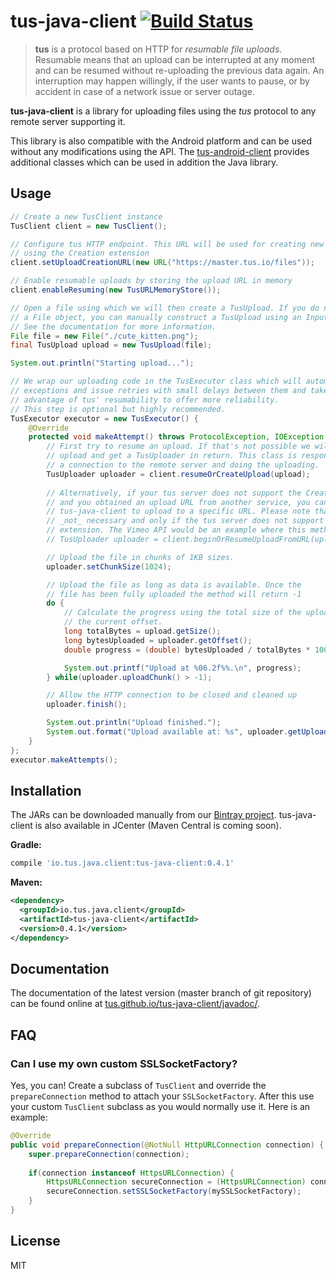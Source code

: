 # tus-java-client [![Build Status](https://travis-ci.org/tus/tus-java-client.svg?branch=master)](https://travis-ci.org/tus/tus-java-client)

> **tus** is a protocol based on HTTP for *resumable file uploads*. Resumable
> means that an upload can be interrupted at any moment and can be resumed without
> re-uploading the previous data again. An interruption may happen willingly, if
> the user wants to pause, or by accident in case of a network issue or server
> outage.

**tus-java-client** is a library for uploading files using the *tus* protocol to any remote server supporting it.

This library is also compatible with the Android platform and can be used without any modifications using the API. The [tus-android-client](https://github.com/tus/tus-android-client) provides additional classes which can be used in addition the Java library.

## Usage

```java
// Create a new TusClient instance
TusClient client = new TusClient();

// Configure tus HTTP endpoint. This URL will be used for creating new uploads
// using the Creation extension
client.setUploadCreationURL(new URL("https://master.tus.io/files"));

// Enable resumable uploads by storing the upload URL in memory
client.enableResuming(new TusURLMemoryStore());

// Open a file using which we will then create a TusUpload. If you do not have
// a File object, you can manually construct a TusUpload using an InputStream.
// See the documentation for more information.
File file = new File("./cute_kitten.png");
final TusUpload upload = new TusUpload(file);

System.out.println("Starting upload...");

// We wrap our uploading code in the TusExecutor class which will automatically catch
// exceptions and issue retries with small delays between them and take fully
// advantage of tus' resumability to offer more reliability.
// This step is optional but highly recommended.
TusExecutor executor = new TusExecutor() {
    @Override
    protected void makeAttempt() throws ProtocolException, IOException {
        // First try to resume an upload. If that's not possible we will create a new
        // upload and get a TusUploader in return. This class is responsible for opening
        // a connection to the remote server and doing the uploading.
        TusUploader uploader = client.resumeOrCreateUpload(upload);
        
        // Alternatively, if your tus server does not support the Creation extension
        // and you obtained an upload URL from another service, you can instruct
        // tus-java-client to upload to a specific URL. Please note that this is usually
        // _not_ necessary and only if the tus server does not support the Creation
        // extension. The Vimeo API would be an example where this method is needed.
        // TusUploader uploader = client.beginOrResumeUploadFromURL(upload, new URL("https://tus.server.net/files/my_file"));

        // Upload the file in chunks of 1KB sizes.
        uploader.setChunkSize(1024);

        // Upload the file as long as data is available. Once the
        // file has been fully uploaded the method will return -1
        do {
            // Calculate the progress using the total size of the uploading file and
            // the current offset.
            long totalBytes = upload.getSize();
            long bytesUploaded = uploader.getOffset();
            double progress = (double) bytesUploaded / totalBytes * 100;

            System.out.printf("Upload at %06.2f%%.\n", progress);
        } while(uploader.uploadChunk() > -1);

        // Allow the HTTP connection to be closed and cleaned up
        uploader.finish();

        System.out.println("Upload finished.");
        System.out.format("Upload available at: %s", uploader.getUploadURL().toString());
    }
};
executor.makeAttempts();

```

## Installation

The JARs can be downloaded manually from our [Bintray project](https://bintray.com/tus/maven/tus-java-client/view#files). tus-java-client is also available in JCenter (Maven Central is coming soon).

**Gradle:**

```groovy
compile 'io.tus.java.client:tus-java-client:0.4.1'
```

**Maven:**

```xml
<dependency>
  <groupId>io.tus.java.client</groupId>
  <artifactId>tus-java-client</artifactId>
  <version>0.4.1</version>
</dependency>
```

## Documentation

The documentation of the latest version (master branch of git repository) can be found online at [tus.github.io/tus-java-client/javadoc/](https://tus.github.io/tus-java-client/javadoc/).

## FAQ

### Can I use my own custom SSLSocketFactory?

Yes, you can! Create a subclass of `TusClient` and override the `prepareConnection` method to attach your `SSLSocketFactory`. After this use your custom `TusClient` subclass as you would normally use it. Here is an example:

```java
@Override
public void prepareConnection(@NotNull HttpURLConnection connection) {
    super.prepareConnection(connection);
    
    if(connection instanceof HttpsURLConnection) {
        HttpsURLConnection secureConnection = (HttpsURLConnection) connection;
        secureConnection.setSSLSocketFactory(mySSLSocketFactory);
    }
}
```

## License

MIT
